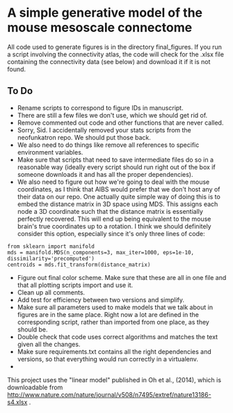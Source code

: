 A simple generative model of the mouse mesoscale connectome
===

All code used to generate figures is in the directory final_figures. If you run a script involving the connectivity atlas, the code will check for the .xlsx file containing the connectivity data (see below) and download it if it is not found.

## To Do
* Rename scripts to correspond to figure IDs in manuscript.
* There are still a few files we don't use, which we should get rid of.
* Remove commented out code and other functions that are never called.
* Sorry, Sid. I accidentally removed your stats scripts from the neofunkatron repo. We should put those back.
* We also need to do things like remove all references to specific environment variables. 
* Make sure that scripts that need to save intermediate files do so in a reasonable way (ideally every script should run right out of the box if someone downloads it and has all the proper dependencies).
* We also need to figure out how we're going to deal with the mouse coordinates, as I think that AIBS would prefer that we don't host any of their data on our repo. One actually quite simple way of doing this is to embed the distance matrix in 3D space using MDS. This assigns each node a 3D coordinate such that the distance matrix is essentially perfectly recovered. This will end up being equivalent to the mouse brain's true coordinates up to a rotation. I think we should definitely consider this option, especially since it's only three lines of code:
```
from sklearn import manifold
mds = manifold.MDS(n_components=3, max_iter=1000, eps=1e-10, dissimilarity='precomputed')
centroids = mds.fit_transform(distance_matrix)
```
* Figure out final color scheme. Make sure that these are all in one file and that all plotting scripts import and use it.
* Clean up all comments.
* Add test for efficiency between two versions and simplify.
* Make sure all parameters used to make models that we talk about in figures are in the same place. Right now a lot are defined in the corresponding script, rather than imported from one place, as they should be.
* Double check that code uses correct algorithms and matches the text given all the changes.
* Make sure requirements.txt contains all the right dependencies and versions, so that everything would run correctly in a virtualenv.
* 

This project uses the "linear model" published in Oh et al., (2014), which is downloadable from http://www.nature.com/nature/journal/v508/n7495/extref/nature13186-s4.xlsx .
